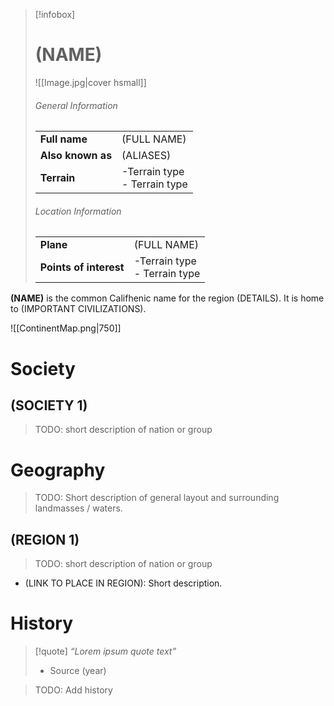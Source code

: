 > [!infobox]
> # (NAME) 
> ![[Image.jpg|cover hsmall]]  
> ###### General Information
> | | |  
> |---|---|  
> | **Full name** | (FULL NAME) |
> | **Also known as** | (ALIASES) |
> | **Terrain** | -Terrain type<br>- Terrain type |
> ###### Location Information
> | | |  
> |---|---|  
> | **Plane** | (FULL NAME) |
> | **Points of interest** | -Terrain type<br>- Terrain type |

**(NAME)** is the common Califhenic name for the region (DETAILS). It is home to (IMPORTANT CIVILIZATIONS).

![[ContinentMap.png|750]]
# Society
## (SOCIETY 1)
> TODO: short description of nation or group

# Geography
> TODO: Short description of general layout and surrounding landmasses / waters.
## (REGION 1)
> TODO: short description of nation or group
- (LINK TO PLACE IN REGION): Short description.
# History
>[!quote]
>*“Lorem ipsum quote text”*  
>- Source (year)

> TODO: Add history